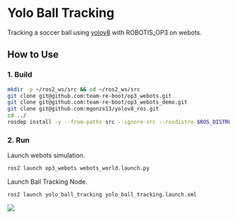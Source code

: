 # Yolo Ball Tracking
Tracking a soccer ball using [yolov8](https://github.com/mgonzs13/yolov8_ros) with ROBOTIS_OP3 on webots.

## How to Use

### 1. Build
```bash
mkdir -p ~/ros2_ws/src && cd ~/ros2_ws/src
git clone git@github.com:team-re-boot/op3_webots.git
git clone git@github.com:team-re-boot/op3_webots_demo.git
git clone git@github.com:mgonzs13/yolov8_ros.git
cd ../
rosdep install -y --from-paths src --ignore-src --rosdistro $ROS_DISTRO
```

### 2. Run
Launch webots simulation.
```bash
ros2 launch op3_webots webots_world.launch.py
```
Launch Ball Tracking Node.
```bash
ros2 launch yolo_ball_tracking yolo_ball_tracking.launch.xml
```
[![](https://img.youtube.com/vi/mLUrapHbc-E/0.jpg)](https://www.youtube.com/watch?v=mLUrapHbc-E)
